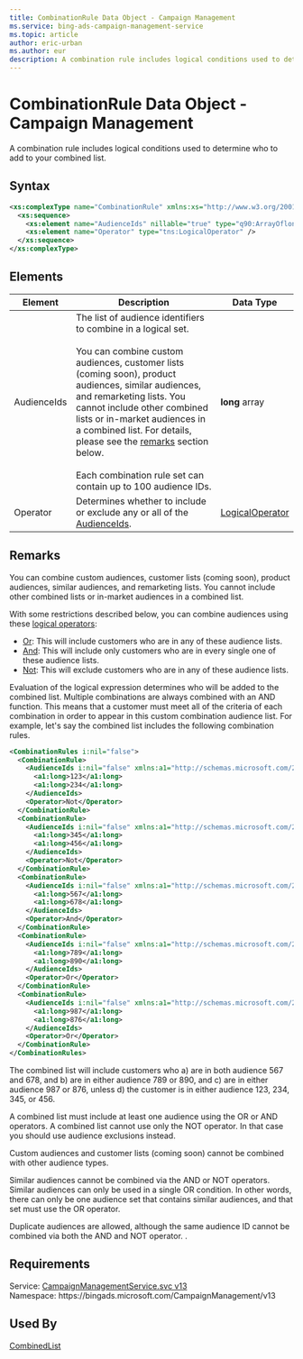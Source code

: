 ```yaml
---
title: CombinationRule Data Object - Campaign Management
ms.service: bing-ads-campaign-management-service
ms.topic: article
author: eric-urban
ms.author: eur
description: A combination rule includes logical conditions used to determine who to add to your combined list.
---
```

# CombinationRule Data Object - Campaign Management
A combination rule includes logical conditions used to determine who to add to your combined list.

## Syntax
```xml
<xs:complexType name="CombinationRule" xmlns:xs="http://www.w3.org/2001/XMLSchema">
  <xs:sequence>
    <xs:element name="AudienceIds" nillable="true" type="q90:ArrayOflong" xmlns:q90="http://schemas.microsoft.com/2003/10/Serialization/Arrays" />
    <xs:element name="Operator" type="tns:LogicalOperator" />
  </xs:sequence>
</xs:complexType>
```

## <a name="elements"></a>Elements

|Element|Description|Data Type|
|-----------|---------------|-------------|
|<a name="audienceids"></a>AudienceIds|The list of audience identifiers to combine in a logical set.<br/><br/>You can combine custom audiences, customer lists (coming soon), product audiences, similar audiences, and remarketing lists. You cannot include other combined lists or in-market audiences in a combined list. For details, please see the [remarks](#remarks) section below.<br/><br/>Each combination rule set can contain up to 100 audience IDs.|**long** array|
|<a name="operator"></a>Operator|Determines whether to include or exclude any or all of the [AudienceIds](#audienceids).|[LogicalOperator](logicaloperator.md)|

## <a name="remarks"></a>Remarks
You can combine custom audiences, customer lists (coming soon), product audiences, similar audiences, and remarketing lists. You cannot include other combined lists or in-market audiences in a combined list.  

With some restrictions described below, you can combine audiences using these [logical operators](logicaloperator.md):

- [Or](logicaloperator.md#or): This will include customers who are in any of these audience lists. 
- [And](logicaloperator.md#and): This will include only customers who are in every single one of these audience lists.  
- [Not](logicaloperator.md#not): This will exclude customers who are in any of these audience lists. 

Evaluation of the logical expression determines who will be added to the combined list. Multiple combinations are always combined with an AND function. This means that a customer must meet all of the criteria of each combination in order to appear in this custom combination audience list. For example, let's say the combined list includes the following combination rules. 

```xml
<CombinationRules i:nil="false">
  <CombinationRule>
    <AudienceIds i:nil="false" xmlns:a1="http://schemas.microsoft.com/2003/10/Serialization/Arrays">
      <a1:long>123</a1:long>
      <a1:long>234</a1:long>
    </AudienceIds>
    <Operator>Not</Operator>
  </CombinationRule>
  <CombinationRule>
    <AudienceIds i:nil="false" xmlns:a1="http://schemas.microsoft.com/2003/10/Serialization/Arrays">
      <a1:long>345</a1:long>
      <a1:long>456</a1:long>
    </AudienceIds>
    <Operator>Not</Operator>
  </CombinationRule>
  <CombinationRule>
    <AudienceIds i:nil="false" xmlns:a1="http://schemas.microsoft.com/2003/10/Serialization/Arrays">
      <a1:long>567</a1:long>
      <a1:long>678</a1:long>
    </AudienceIds>
    <Operator>And</Operator>
  </CombinationRule>
  <CombinationRule>
    <AudienceIds i:nil="false" xmlns:a1="http://schemas.microsoft.com/2003/10/Serialization/Arrays">
      <a1:long>789</a1:long>
      <a1:long>890</a1:long>
    </AudienceIds>
    <Operator>Or</Operator>
  </CombinationRule>
  <CombinationRule>
    <AudienceIds i:nil="false" xmlns:a1="http://schemas.microsoft.com/2003/10/Serialization/Arrays">
      <a1:long>987</a1:long>
      <a1:long>876</a1:long>
    </AudienceIds>
    <Operator>Or</Operator>
  </CombinationRule>
</CombinationRules>
```

The combined list will include customers who a) are in both audience 567 and 678, and b) are in either audience 789 or 890, and c) are in either audience 987 or 876, unless d) the customer is in either audience 123, 234, 345, or 456.  

A combined list must include at least one audience using the OR or AND operators. A combined list cannot use only the NOT operator. In that case you should use audience exclusions instead. 

Custom audiences and customer lists (coming soon) cannot be combined with other audience types. 

Similar audiences cannot be combined via the AND or NOT operators. Similar audiences can only be used in a single OR condition. In other words, there can only be one audience set that contains similar audiences, and that set must use the OR operator. 

Duplicate audiences are allowed, although the same audience ID cannot be combined via both the AND and NOT operator. .

## Requirements
Service: [CampaignManagementService.svc v13](https://campaign.api.bingads.microsoft.com/Api/Advertiser/CampaignManagement/v13/CampaignManagementService.svc)  
Namespace: https\://bingads.microsoft.com/CampaignManagement/v13  

## Used By
[CombinedList](combinedlist.md)  
